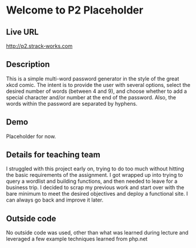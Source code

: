 # Welcome to P2 Placeholder

## Live URL
<http://p2.strack-works.com>

## Description
This is a simple multi-word password generator in the style of the great
xkcd comic. The intent is to provide the user with several options, select
the desired number of words (between 4 and 9), and choose whether to add 
a special character and/or number at the end of the password. Also, the
words within the password are separated by hyphens.

## Demo
Placeholder for now.

## Details for teaching team
I struggled with this project early on, trying to do too much without hitting
the basic requirements of the assignment.  I got wrapped up into trying
to query a wordlist and building functions, and then needed to leave for a 
business trip. I decided to scrap my previous work and start over with the
bare minimum to meet the desired objectives and deploy a functional site. I
can always go back and improve it later.

## Outside code
No outside code was used, other than what was learned during lecture and
leveraged a few example techniques learned from php.net
